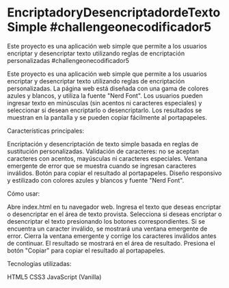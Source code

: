 # EncriptadoryDesencriptadordeTextoSimple #challengeonecodificador5

Este proyecto es una aplicación web simple que permite a los usuarios encriptar y desencriptar texto utilizando reglas de encriptación personalizadas #challengeonecodificador5

Este proyecto es una aplicación web simple que permite a los usuarios encriptar y desencriptar texto utilizando reglas de encriptación personalizadas. La página web está diseñada con una gama de colores azules y blancos, y utiliza la fuente "Nerd Font". Los usuarios pueden ingresar texto en minúsculas (sin acentos ni caracteres especiales) y seleccionar si desean encriptarlo o desencriptarlo. Los resultados se muestran en la pantalla y se pueden copiar fácilmente al portapapeles.

Características principales:

Encriptación y desencriptación de texto simple basada en reglas de sustitución personalizadas.
Validación de caracteres: no se aceptan caracteres con acentos, mayúsculas ni caracteres especiales.
Ventana emergente de error que se muestra cuando se ingresan caracteres inválidos.
Botón para copiar el resultado al portapapeles.
Diseño responsivo y estilizado con colores azules y blancos y fuente "Nerd Font".

Cómo usar:

Abre index.html en tu navegador web.
Ingresa el texto que deseas encriptar o desencriptar en el área de texto provista.
Selecciona si deseas encriptar o desencriptar el texto presionando los botones correspondientes.
Si se encuentra un caracter inválido, se mostrará una ventana emergente de error. Cierra la ventana emergente y corrige los caracteres inválidos antes de continuar.
El resultado se mostrará en el área de resultado.
Presiona el botón "Copiar" para copiar el resultado al portapapeles.

Tecnologías utilizadas:

HTML5
CSS3
JavaScript (Vanilla)
